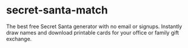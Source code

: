 # secret-santa-match
The best free Secret Santa generator with no email or signups. Instantly draw names and download printable cards for your office or family gift exchange.
